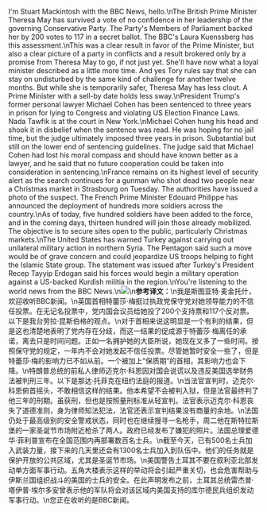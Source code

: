 I'm Stuart Mackintosh with the BBC News, hello.\nThe British Prime Minister Theresa May has survived a vote of no confidence in her leadership of the governing Conservative Party. The Party's Members of Parliament backed her by 200 votes to 117 in a secret ballot. The BBC's Laura Kuenssberg has this assessment.\nThis was a clear result in favor of the Prime Minister, but also a clear picture of a party in conflicts and a result brokered only by a promise from Theresa May to go, if not just yet. She'll have now what a loyal minister described as a little more time. And yes Tory rules say that she can stay on undisturbed by the same kind of challenge for another twelve months. But while she is temporarily safer, Theresa May has less clout. A Prime Minister with a sell-by date holds less sway.\nPresident Trump's former personal lawyer Michael Cohen has been sentenced to three years in prison for lying to Congress and violating US Election Finance Laws. Nada Tawfik is at the court in New York.\nMichael Cohen hung his head and shook it in disbelief when the sentence was read. He was hoping for no jail time, but the judge ultimately imposed three years in prison. Substantial but still on the lower end of sentencing guidelines. The judge said that Michael Cohen had lost his moral compass and should have known better as a lawyer, and he said that no future cooperation could be taken into consideration in sentencing.\nFrance remains on its highest level of security alert as the search continues for a gunman who shot dead two people near a Christmas market in Strasbourg on Tuesday. The authorities have issued a photo of the suspect. The French Prime Minister Edouard Philippe has announced the deployment of hundreds more soldiers across the country.\nAs of today, five hundred soldiers have been added to the force, and in the coming days, thirteen hundred will join those already mobilized. The objective is to secure sites open to the public, particularly Christmas markets.\nThe United States has warned Turkey against carrying out unilateral military action in northern Syria. The Pentagon said such a move would be of grave concern and could jeopardize US troops helping to fight the Islamic State group. The statement was issued after Turkey's President Recep Tayyip Erdogan said his forces would begin a military operation against a US-backed Kurdish militia in the region.\nYou're listening to the world news from the BBC News.\n![](images/conservative-party-vote.jpg)\n**参考译文：**\n我是斯图亚特·麦金托什，欢迎收听BBC新闻。\n英国首相特蕾莎·梅挺过执政党保守党对她领导能力的不信任投票。在无记名投票中，党内国会议员给她投了200个支持票和117个反对票。以下是我台劳拉·昆斯伯格的观点。\n对于首相来说这明显是一个有利的结果，但是这也清楚地表明了党内存在分歧，而这一结果的促成源于特蕾莎·梅离任的承诺，离去只是时间问题。正如一名拥护她的大臣所说，她现在又多了一些时间。按照保守党的规定，一年内不会对她发起不信任投票。尽管她暂时安全一些了，但是特蕾莎·梅的影响力已不如从前。一个被加上“保质期”的首相，其影响力也会下降。\n特朗普总统的前私人律师迈克尔·科恩因对国会说谎以及违反美国选举财务法被判刑三年。以下是那达·托菲克在纽约法庭的报道。\n当法官宣判时，迈克尔·科恩俯首摇头，不敢相信这样的结果。他本希望不会被判入狱，但是法官最终判了他三年的刑期。虽获刑，但也是按照量刑标准从轻宣判。法官表示迈克尔·科恩丧失了道德准则，身为律师知法犯法，法官还表示宣判结果没有商量的余地。\n法国仍处于最高级别的安全警戒状态，同时也在继续搜寻一名枪手，周二他在斯特拉斯堡的一家圣诞节市场附近枪杀了两人。政府已经发布了嫌犯的照片。法国总理爱德华·菲利普宣布在全国范围内再部署数百名士兵。\n截至今天，已有500名士兵加入武装力量，接下来的几天里还会有1300名士兵加入到队伍中。他们的任务就是保护开放的公共区域，尤其是圣诞节市场。\n美国警告土耳其不要在叙利亚北部发动单方面军事行动。五角大楼表示这样的举动将会引起严重关切，也会危害帮助与伊斯兰国组织战斗的美国的士兵的安全。在此声明发布之前，土耳其总统雷杰普·塔伊普·埃尔多安曾表示他的军队将会对该区域内美国支持的库尔德民兵组织发动军事行动。\n您正在收听的是BBC新闻。
        